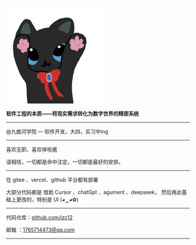 <img src="./../assets/cat.gif" alt="cat" style="zoom:50%;" />



**软件工程的本质——将现实需求转化为数字世界的精密系统**

---

@九曲河学院 — 软件开发，大四，实习中ing

---

喜欢无职、喜欢哆啦酱

请相信，一切都是命中注定，一切都是最好的安排。

---

在 gitee 、vercel、github 平台都有部署

大部分代码都是 借助 Cursor 、chatGpt 、agument 、deepseek， 然后再此基础上更改的，特别是 UI (◕‿◕✿)

---

代码仓库：[github.com/jzc12](https://github.com/jzc12)

邮箱    ：[1765714473@qq.com](mailto:1765714473@qq.com)

---
